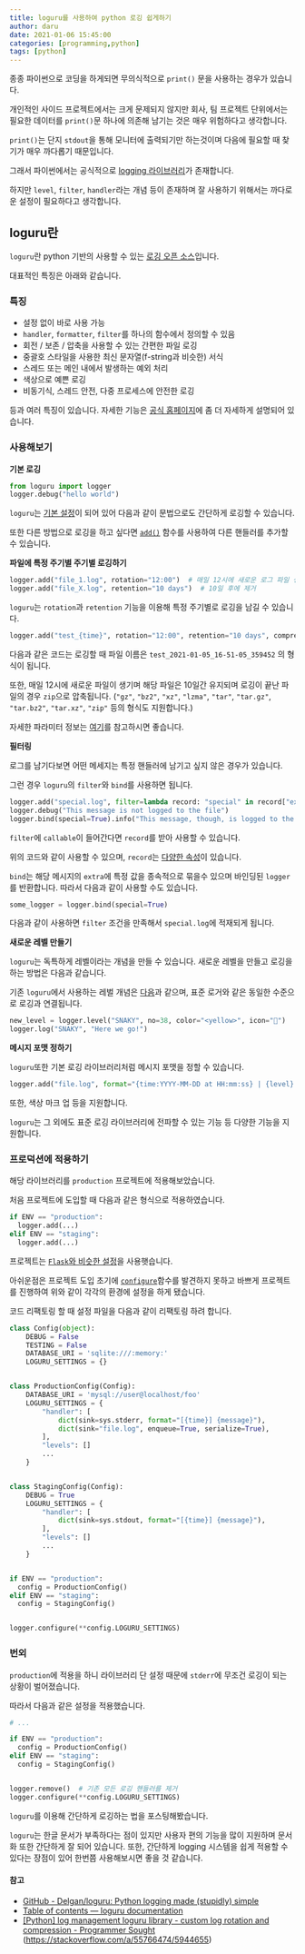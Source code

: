 ```yaml
---
title: loguru를 사용하여 python 로깅 쉽게하기
author: daru
date: 2021-01-06 15:45:00
categories: [programming,python]
tags: [python]
---
```


종종 파이썬으로 코딩을 하게되면 무의식적으로 `print()` 문을 사용하는 경우가 있습니다.

개인적인 사이드 프로젝트에서는 크게 문제되지 않지만 회사, 팀 프로젝트 단위에서는 필요한 데이터를 `print()`문 하나에 의존해 남기는 것은 매우 위험하다고 생각합니다.

`print()`는 단지 `stdout`을 통해 모니터에 출력되기만 하는것이며 다음에 필요할 때 찾기가 매우 까다롭기 때문입니다.

그래서 파이썬에서는 공식적으로 [logging 라이브러리](https://docs.python.org/ko/3/library/logging.html)가 존재합니다.

하지만 `level`, `filter`, `handler`라는 개념 등이 존재하며 잘 사용하기 위해서는 까다로운 설정이 필요하다고 생각합니다.


## loguru란
`loguru`란 python 기반의 사용할 수 있는 [로깅 오픈 소스](https://github.com/Delgan/loguru)입니다.

대표적인 특징은 아래와 같습니다.

### 특징
- 설정 없이 바로 사용 가능
- `handler`, `formatter`, `filter`를 하나의 함수에서 정의할 수 있음
- 회전 / 보존 / 압축을 사용할 수 있는 간편한 파일 로깅
- 중괄호 스타일을 사용한 최신 문자열(f-string과 비슷한) 서식
- 스레드 또는 메인 내에서 발생하는 예외 처리
- 색상으로 예쁜 로깅
- 비동기식, 스레드 안전, 다중 프로세스에 안전한 로깅

등과 여러 특징이 있습니다. 자세한 기능은 [공식 홈페이지](https://github.com/Delgan/loguru#features)에 좀 더 자세하게 설명되어 있습니다.

### 사용해보기

**기본 로깅**
```python
from loguru import logger
logger.debug("hello world")
```

`loguru`는 [기본 설정](https://github.com/Delgan/loguru#ready-to-use-out-of-the-box-without-boilerplate)이 되어 있어 다음과 같이 문법으로도 간단하게 로깅할 수 있습니다.

또한 다른 방법으로 로깅을 하고 싶다면 [`add()`](https://loguru.readthedocs.io/en/stable/api/logger.html#loguru._logger.Logger.add) 함수를 사용하여 다른 핸들러를 추가할 수 있습니다.

**파일에 특정 주기별 주기별 로깅하기**

```python
logger.add("file_1.log", rotation="12:00")  # 매일 12시에 새로운 로그 파일 생성
logger.add("file_X.log", retention="10 days")  # 10일 후에 제거
```

`loguru`는 `rotation`과 `retention` 기능을 이용해 특정 주기별로 로깅을 남길 수 있습니다.

```python
logger.add("test_{time}", rotation="12:00", retention="10 days", compression="zip")
```

다음과 같은 코드는 로깅할 때 파일 이름은 `test_2021-01-05_16-51-05_359452` 의 형식이 됩니다.

또한, 매일 12시에 새로운 파일이 생기며 해당 파일은 10일간 유지되며 로깅이 끝난 파일의 경우 `zip`으로 압축됩니다. (`"gz"`, `"bz2"`, `"xz"`, `"lzma"`, `"tar"`, `"tar.gz"`, `"tar.bz2"`, `"tar.xz"`, `"zip"` 등의 형식도 지원합니다.)


자세한 파라미터 정보는 [여기](https://loguru.readthedocs.io/en/stable/api/logger.html#file)를 참고하시면 좋습니다.

**필터링**

로그를 남기다보면 어떤 메세지는 특정 핸들러에 남기고 싶지 않은 경우가 있습니다.

그런 경우 `loguru`의 `filter`와 `bind`를 사용하면 됩니다.

```python
logger.add("special.log", filter=lambda record: "special" in record["extra"])
logger.debug("This message is not logged to the file")
logger.bind(special=True).info("This message, though, is logged to the file!")
```
`filter`에 `callable`이 들어간다면 `record`를 받아 사용할 수 있습니다.

 위의 코드와 같이 사용할 수 있으며, `record`는 [다양한 속성](https://loguru.readthedocs.io/en/stable/api/logger.html#record)이 있습니다.

`bind`는 해당 메시지의 `extra`에 특정 값을 종속적으로 묶을수 있으며 바인딩된 `logger`를 반환합니다. 따라서 다음과 같이 사용할 수도 있습니다.

```python
some_logger = logger.bind(special=True)
```

다음과 같이 사용하면 `filter` 조건을 만족해서 `special.log`에 적재되게 됩니다.

**새로운 레벨 만들기**

`loguru`는 독특하게 레벨이라는 개념을 만들 수 있습니다. 새로운 레벨을 만들고 로깅을 하는 방법은 다음과 같습니다.

기존 `loguru`에서 사용하는 레벌 개념은 [다음](https://loguru.readthedocs.io/en/stable/api/logger.html#levels)과 같으며, 표준 로거와 같은 동일한 수준으로 로깅과 연결됩니다.

```python
new_level = logger.level("SNAKY", no=38, color="<yellow>", icon="🐍")
logger.log("SNAKY", "Here we go!")
```

**메시지 포맷 정하기**

`loguru`또한 기본 로깅 라이브러리처럼 메시지 포맷을 정할 수 있습니다.

```python
logger.add("file.log", format="{time:YYYY-MM-DD at HH:mm:ss} | {level} | {message}")
```

또한, 색상 마크 업 등을 지원합니다.


`loguru`는 그 외에도 표준 로깅 라이브러리에 전파할 수 있는 기능 등 다양한 기능을 지원합니다.

### 프로덕션에 적용하기
해당 라이브러리를 `production` 프로젝트에 적용해보았습니다.

처음 프로젝트에 도입할 때 다음과 같은 형식으로 적용하였습니다.

```python
if ENV == "production":
  logger.add(...)
elif ENV == "staging":
  logger.add(...)
```

프로젝트는 [`Flask`와 비슷한 설정](https://flask.palletsprojects.com/en/1.1.x/config/#development-production)을 사용햇습니다.

아쉬운점은 프로젝트 도입 초기에 [`configure`](https://loguru.readthedocs.io/en/stable/api/logger.html#loguru._logger.Logger.configure)함수를 발견하지 못하고 바쁘게 프로젝트를 진행하여 위와 같이 각각의 환경에 설정을 하게 됐습니다.

코드 리팩토링 할 때 설정 파일을 다음과 같이 리팩토링 하려 합니다.

```python
class Config(object):
    DEBUG = False
    TESTING = False
    DATABASE_URI = 'sqlite:///:memory:'
    LOGURU_SETTINGS = {}


class ProductionConfig(Config):
    DATABASE_URI = 'mysql://user@localhost/foo'
    LOGURU_SETTINGS = {
        "handler": [
            dict(sink=sys.stderr, format="[{time}] {message}"),
            dict(sink="file.log", enqueue=True, serialize=True),
        ],
        "levels": []
        ...
    }


class StagingConfig(Config):
    DEBUG = True
    LOGURU_SETTINGS = {
        "handler": [
            dict(sink=sys.stdout, format="[{time}] {message}"),
        ],
        "levels": []
        ...
    }


if ENV == "production":
  config = ProductionConfig()
elif ENV == "staging":
  config = StagingConfig()


logger.configure(**config.LOGURU_SETTINGS)
```


### 번외
`production`에 적용을 하니 라이브러리 단 설정 때문에 `stderr`에 무조건 로깅이 되는 상황이 벌어졌습니다.

따라서 다음과 같은 설정을 적용했습니다.

```python
# ...

if ENV == "production":
  config = ProductionConfig()
elif ENV == "staging":
  config = StagingConfig()


logger.remove()  # 기존 모든 로깅 핸들러를 제거
logger.configure(**config.LOGURU_SETTINGS)
```

`loguru`를 이용해 간단하게 로깅하는 법을 포스팅해봤습니다. 

`loguru`는 한글 문서가 부족하다는 점이 있지만 사용자 편의 기능을 많이 지원하며 문서화 또한 간단하게 잘 되어 있습니다.
또한, 간단하게 logging 시스템을 쉽게 적용할 수 있다는 장점이 있어 한번쯤 사용해보시면 좋을 것 같습니다.



#### 참고
- [GitHub - Delgan/loguru: Python logging made (stupidly) simple](https://github.com/Delgan/loguru)
- [Table of contents — loguru documentation](https://loguru.readthedocs.io/)
- [[Python] log management loguru library - custom log rotation and compression - Programmer Sought](https://programmersought.com/article/59471895100/)
(https://stackoverflow.com/a/55766474/5944655)
